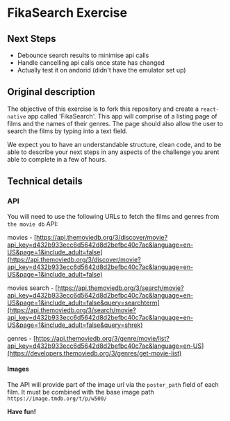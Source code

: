 # FikaSearch Exercise

## Next Steps
* Debounce search results to minimise api calls
* Handle cancelling api calls once state has changed
* Actually test it on andorid (didn't have the emulator set up)

## Original description

The objective of this exercise is to fork this repository and create a `react-native` app called 'FikaSearch'. This app will comprise of a listing page of films and the names of their genres. The page should also allow the user to search the films by typing into a text field.

We expect you to have an understandable structure, clean code, and to be able to describe your next steps in any aspects of the challenge you arent able to complete in a few of hours.

## Technical details

### API
You will need to use the following URLs to fetch the films and genres from `the movie db` API:

movies - [https://api.themoviedb.org/3/discover/movie?api_key=d432b933ecc6d5642d8d2befbc40c7ac&language=en-US&page=1&include_adult=false](https://api.themoviedb.org/3/discover/movie?api_key=d432b933ecc6d5642d8d2befbc40c7ac&language=en-US&page=1&include_adult=false)

movies search - [https://api.themoviedb.org/3/search/movie?api_key=d432b933ecc6d5642d8d2befbc40c7ac&language=en-US&page=1&include_adult=false&query=searchterm](https://api.themoviedb.org/3/search/movie?api_key=d432b933ecc6d5642d8d2befbc40c7ac&language=en-US&page=1&include_adult=false&query=shrek)

genres - [https://api.themoviedb.org/3/genre/movie/list?api_key=d432b933ecc6d5642d8d2befbc40c7ac&language=en-US](https://developers.themoviedb.org/3/genres/get-movie-list)

#### Images

The API will provide part of the image url via the `poster_path` field of each film. It must be combined with the base image path `https://image.tmdb.org/t/p/w500/`

**Have fun!**
